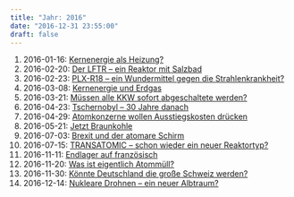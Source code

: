 ```yaml
---
title: "Jahr: 2016"
date: "2016-12-31 23:55:00"
draft: false
---
```


1. 2016-01-16: [Kernenergie als Heizung?](../2016-01-16-kernenergie-als-heizung)
2. 2016-02-20: [Der LFTR – ein Reaktor mit Salzbad](../2016-02-20-der-lftr-ein-reaktor-mit-salzbad)
3. 2016-02-23: [PLX-R18 – ein Wundermittel gegen die Strahlenkrankheit?](../2016-02-23-plx-r18-ein-wundermittel-gegen-die-strahlenkrankheit)
4. 2016-03-08: [Kernenergie und Erdgas](../2016-03-08-kernenergie-und-erdgas)
5. 2016-03-21: [Müssen alle KKW sofort abgeschaltete werden?](../2016-03-21-muessen-alle-kkw-sofort-abgeschaltete-werden)
6. 2016-04-23: [Tschernobyl – 30 Jahre danach](../2016-04-23-tschernobyl-30-jahre-danach)
7. 2016-04-29: [Atomkonzerne wollen Ausstiegskosten drücken](../2016-04-29-atomkonzerne-wollen-ausstiegskosten-druecken)
8. 2016-05-21: [Jetzt Braunkohle](../2016-05-21-jetzt-braunkohle)
9. 2016-07-03: [Brexit und der atomare Schirm](../2016-07-03-brexit-und-der-atomare-schirm)
10. 2016-07-15: [TRANSATOMIC &#8211; schon wieder ein neuer Reaktortyp?](../2016-07-15-transatomic-schon-wieder-ein-neuer-reaktortyp)
11. 2016-11-11: [Endlager auf französisch](../2016-11-11-endlager-auf-franzoesisch)
12. 2016-11-20: [Was ist eigentlich Atommüll?](../2016-11-20-was-ist-eigentlich-atommuell)
13. 2016-11-30: [Könnte Deutschland die große Schweiz werden?](../2016-11-30-koennte-deutschland-die-grosse-schweiz-werden)
14. 2016-12-14: [Nukleare Drohnen &#8211; ein neuer Albtraum?](../2016-12-14-nukleare-drohnen-ein-neuer-albtraum)



